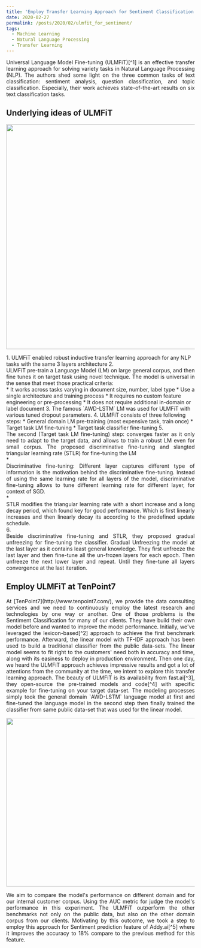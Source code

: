 ```yaml
---
title: 'Employ Transfer Learning Approach for Sentiment Classification at TenPoint7'
date: 2020-02-27
permalink: /posts/2020/02/ulmfit_for_sentiment/
tags:
  - Machine Learning
  - Natural Language Processing
  - Transfer Learning
---
```

<div style="text-align: justify" markdown="1">
    Universal Language Model Fine-tuning (ULMFiT)[^1] is an effective transfer learning approach for solving variety tasks in Natural Language Processing (NLP).
    The authors shed some light on the three common tasks of text classification: sentiment analysis, question classification, and topic classification.
    Especially, their work achieves state-of-the-art results on six text classification tasks.
</div>

## Underlying ideas of ULMFiT
<!-- ![Alt text](https://quandb.github.io/images/ULMFiT_arch_fig.png "ULMFiT Architecture") -->
<p align="center">
  <img width="900" height="600" src="https://quandb.github.io/images/ULMFiT_arch_fig.png">
</p>
1. ULMFiT enabled robust inductive transfer learning approach for any NLP tasks with the same 3 layers architecture
2. <div style="text-align: justify">
        ULMFiT pre-train a Language Model (LM) on large general corpus, and then fine tunes it on target task using novel technique.
        The model is universal in the sense that meet those practical criteria:
   </div>
    * It works across tasks varying in document size, number, label type
    * Use a single architecture and training process
    * It requires no custom feature engineering or pre-processing
    * It does not require additional in-domain or label document
3. The famous `AWD-LSTM` LM was used for ULMFiT with various tuned dropout parameters.
4. ULMFiT consists of three following steps:
    * General domain LM pre-training (most expensive task, train once)
    * Target task LM fine-tuning
    * Target task classifier fine-tuning
5. <div style="text-align: justify">
    The second (Target task LM fine-tuning) step: converges faster as it only need to adapt to the target data, and allows to train a robust LM even for small corpus.
    The proposed discriminative fine-tuning and slangted triangular learning rate (STLR) for fine-tuning the LM
    </div>
    * <div style="text-align: justify">
        Discriminative fine-tuning: Different layer captures different type of information is the motivation behind the discriminative fine-tuning.
        Instead of using the same learning rate for all layers of the model, discriminative fine-tuning allows to tune different learning rate for different layer, for context of SGD.
      </div>
    * <div style="text-align: justify">
            STLR modifies the triangular learning rate with a short increase and a long decay period, which found key for good performance.
            Which is first linearly increases and then linearly decay its according to the predefined update schedule.
      </div>
6. <div style="text-align: justify">
Beside discriminative fine-tuning and STLR, they proposed gradual unfreezing for fine-tuning the classifier.
Gradual Unfreezing the model at the last layer as it contains least general knowledge.
They first unfreeze the last layer and then fine-tune all the un-frozen layers for each epoch.
Then unfreeze the next lower layer and repeat. Until they fine-tune all layers convergence at the last iteration.
</div>


## Employ ULMFiT at TenPoint7
<div style="text-align: justify" markdown="1">
At [TenPoint7](http://www.tenpoint7.com/), we provide the data consulting services and we need to continuously employ the latest research and technologies by one way or another.
One of those problems is the Sentiment Classification for many of our clients. They have build their own model before and wanted to improve the model performance.
Initially, we've leveraged the lexicon-based[^2] approach to achieve the first benchmark performance.
Afterward, the linear model with TF-IDF approach has been used to build a traditional classifier from the public data-sets.
The linear model seems to fit right to the customers' need both in accuracy and time, along with its easiness to deploy in production environment.
Then one day, we heard the ULMFiT approach achieves impressive results and got a lot of attentions from the community at the time,
we intent to explore this transfer learning approach. The beauty of ULMFiT is its availability from fast.ai[^3],
they open-source the pre-trained models and code[^4] with specific example for fine-tuning on your target data-set.
The modeling processes simply took the general domain `AWD-LSTM` language model at first and fine-tuned the
language model in the second step then finally trained the classifier from same public data-set that was used for the linear model.
</div>

<!-- ![Alt text](https://quandb.github.io/images/Sentiment_Performance.png "Sentiment Performance") -->
<p align="center">
  <img width="600" height="450" src="https://quandb.github.io/images/Sentiment_Performance.png">
</p>

<div style="text-align: justify" markdown="1">
We aim to compare the model's performance on different domain and for our internal customer corpus. Using the AUC metric for judge the model's performance in this experiment.
The ULMFiT outperform the other benchmarks not only on the public data, but also on the other domain corpus from our clients.
Motivating by this outcome, we took a step to employ this approach for Sentiment prediction feature of Addy.ai[^5]
where it improves the accuracy to 18% compare to the previous method for this feature.
</div>



[^1]: Jeremy Howard and Sebastian Ruder, [Universal Language Model Fine-tuning for Text Classification](https://arxiv.org/abs/1801.06146), 2018
[^2]: [pattern.en](https://www.clips.uantwerpen.be/pages/pattern-en#sentiment)
[^3]: [fast.ai](https://www.fast.ai/)
[^4]: http://nlp.fast.ai/ulmfit
[^5]: [Addy.ai](https://addy.ai/), TenPoint7's data product that specialize for text analytics
